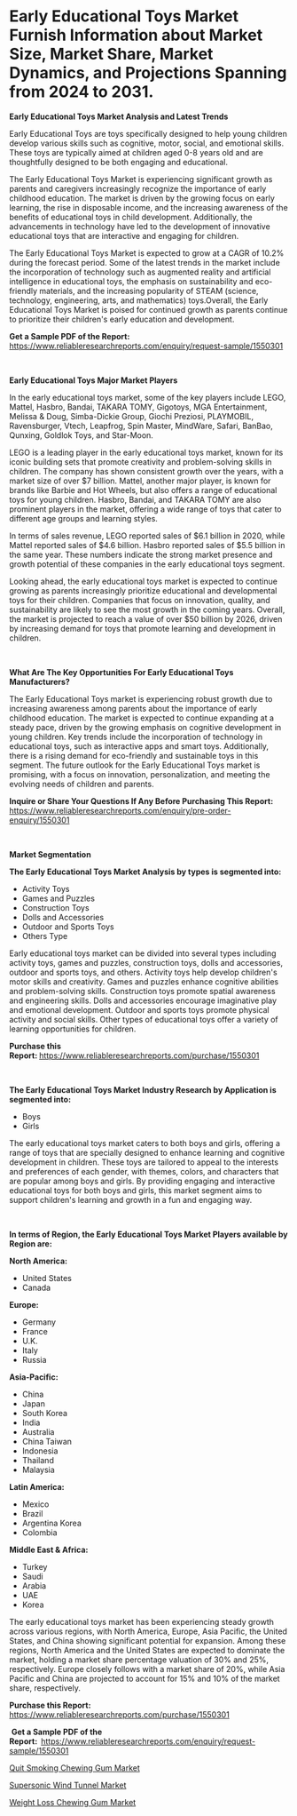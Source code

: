 <p><h1>Early Educational Toys Market Furnish Information about Market Size, Market Share, Market Dynamics, and Projections Spanning from 2024 to 2031.</h1></p><p><strong>Early Educational Toys Market Analysis and Latest Trends</strong></p>
<p><p>Early Educational Toys are toys specifically designed to help young children develop various skills such as cognitive, motor, social, and emotional skills. These toys are typically aimed at children aged 0-8 years old and are thoughtfully designed to be both engaging and educational.</p><p>The Early Educational Toys Market is experiencing significant growth as parents and caregivers increasingly recognize the importance of early childhood education. The market is driven by the growing focus on early learning, the rise in disposable income, and the increasing awareness of the benefits of educational toys in child development. Additionally, the advancements in technology have led to the development of innovative educational toys that are interactive and engaging for children.</p><p>The Early Educational Toys Market is expected to grow at a CAGR of 10.2% during the forecast period. Some of the latest trends in the market include the incorporation of technology such as augmented reality and artificial intelligence in educational toys, the emphasis on sustainability and eco-friendly materials, and the increasing popularity of STEAM (science, technology, engineering, arts, and mathematics) toys.Overall, the Early Educational Toys Market is poised for continued growth as parents continue to prioritize their children's early education and development.</p></p>
<p><strong>Get a Sample PDF of the Report:&nbsp;</strong> <a href="https://www.reliableresearchreports.com/enquiry/request-sample/1550301">https://www.reliableresearchreports.com/enquiry/request-sample/1550301</a></p>
<p>&nbsp;</p>
<p><strong>Early Educational Toys Major Market Players</strong></p>
<p><p>In the early educational toys market, some of the key players include LEGO, Mattel, Hasbro, Bandai, TAKARA TOMY, Gigotoys, MGA Entertainment, Melissa & Doug, Simba-Dickie Group, Giochi Preziosi, PLAYMOBIL, Ravensburger, Vtech, Leapfrog, Spin Master, MindWare, Safari, BanBao, Qunxing, Goldlok Toys, and Star-Moon.</p><p>LEGO is a leading player in the early educational toys market, known for its iconic building sets that promote creativity and problem-solving skills in children. The company has shown consistent growth over the years, with a market size of over $7 billion. Mattel, another major player, is known for brands like Barbie and Hot Wheels, but also offers a range of educational toys for young children. Hasbro, Bandai, and TAKARA TOMY are also prominent players in the market, offering a wide range of toys that cater to different age groups and learning styles.</p><p>In terms of sales revenue, LEGO reported sales of $6.1 billion in 2020, while Mattel reported sales of $4.6 billion. Hasbro reported sales of $5.5 billion in the same year. These numbers indicate the strong market presence and growth potential of these companies in the early educational toys segment.</p><p>Looking ahead, the early educational toys market is expected to continue growing as parents increasingly prioritize educational and developmental toys for their children. Companies that focus on innovation, quality, and sustainability are likely to see the most growth in the coming years. Overall, the market is projected to reach a value of over $50 billion by 2026, driven by increasing demand for toys that promote learning and development in children.</p></p>
<p>&nbsp;</p>
<p><strong>What Are The Key Opportunities For Early Educational Toys Manufacturers?</strong></p>
<p><p>The Early Educational Toys market is experiencing robust growth due to increasing awareness among parents about the importance of early childhood education. The market is expected to continue expanding at a steady pace, driven by the growing emphasis on cognitive development in young children. Key trends include the incorporation of technology in educational toys, such as interactive apps and smart toys. Additionally, there is a rising demand for eco-friendly and sustainable toys in this segment. The future outlook for the Early Educational Toys market is promising, with a focus on innovation, personalization, and meeting the evolving needs of children and parents.</p></p>
<p><strong>Inquire or Share Your Questions If Any Before Purchasing This Report:</strong> <a href="https://www.reliableresearchreports.com/enquiry/pre-order-enquiry/1550301">https://www.reliableresearchreports.com/enquiry/pre-order-enquiry/1550301</a></p>
<p>&nbsp;</p>
<p><strong>Market Segmentation</strong></p>
<p><strong>The Early Educational Toys Market Analysis by types is segmented into:</strong></p>
<p><ul><li>Activity Toys</li><li>Games and Puzzles</li><li>Construction Toys</li><li>Dolls and Accessories</li><li>Outdoor and Sports Toys</li><li>Others Type</li></ul></p>
<p><p>Early educational toys market can be divided into several types including activity toys, games and puzzles, construction toys, dolls and accessories, outdoor and sports toys, and others. Activity toys help develop children's motor skills and creativity. Games and puzzles enhance cognitive abilities and problem-solving skills. Construction toys promote spatial awareness and engineering skills. Dolls and accessories encourage imaginative play and emotional development. Outdoor and sports toys promote physical activity and social skills. Other types of educational toys offer a variety of learning opportunities for children.</p></p>
<p><strong>Purchase this Report:&nbsp;</strong><a href="https://www.reliableresearchreports.com/purchase/1550301">https://www.reliableresearchreports.com/purchase/1550301</a></p>
<p>&nbsp;</p>
<p><strong>The Early Educational Toys Market Industry Research by Application is segmented into:</strong></p>
<p><ul><li>Boys</li><li>Girls</li></ul></p>
<p><p>The early educational toys market caters to both boys and girls, offering a range of toys that are specially designed to enhance learning and cognitive development in children. These toys are tailored to appeal to the interests and preferences of each gender, with themes, colors, and characters that are popular among boys and girls. By providing engaging and interactive educational toys for both boys and girls, this market segment aims to support children's learning and growth in a fun and engaging way.</p></p>
<p>&nbsp;</p>
<p><strong>In terms of Region, the Early Educational Toys Market Players available by Region are:</strong></p>
<p>
    <p> <strong> North America: </strong>
        <ul>
            <li>United States</li>
            <li>Canada</li>
        </ul>
        </p> 
    <p> <strong> Europe: </strong>
        <ul>
            <li>Germany</li>
            <li>France</li>
            <li>U.K.</li>
            <li>Italy</li>
            <li>Russia</li>
        </ul>
        </p> 
    <p> <strong> Asia-Pacific: </strong>
        <ul>
            <li>China</li>
            <li>Japan</li>
            <li>South Korea</li>
            <li>India</li>
            <li>Australia</li>
            <li>China Taiwan</li>
            <li>Indonesia</li>
            <li>Thailand</li>
            <li>Malaysia</li>
        </ul>
        </p> 
    <p> <strong> Latin America: </strong>
        <ul>
            <li>Mexico</li>
            <li>Brazil</li>
            <li>Argentina Korea</li>
            <li>Colombia</li>
        </ul>
        </p> 
    <p> <strong> Middle East & Africa: </strong>
        <ul>
            <li>Turkey</li>
            <li>Saudi</li>
            <li>Arabia</li>
            <li>UAE</li>
            <li>Korea</li>
        </ul>
    </p>
    </p>
<p><p>The early educational toys market has been experiencing steady growth across various regions, with North America, Europe, Asia Pacific, the United States, and China showing significant potential for expansion. Among these regions, North America and the United States are expected to dominate the market, holding a market share percentage valuation of 30% and 25%, respectively. Europe closely follows with a market share of 20%, while Asia Pacific and China are projected to account for 15% and 10% of the market share, respectively.</p></p>
<p><strong>Purchase this Report: </strong><a href="https://www.reliableresearchreports.com/purchase/1550301">https://www.reliableresearchreports.com/purchase/1550301</a></p>
<p>&nbsp;<strong>Get a Sample PDF of the Report:&nbsp;&nbsp;</strong><a href="https://www.reliableresearchreports.com/enquiry/request-sample/1550301">https://www.reliableresearchreports.com/enquiry/request-sample/1550301</a></p>
<p><strong></strong></p>
<p><p><a href="https://github.com/markusgodoy/Market-Research-Report-List-2/blob/main/quit-smoking-chewing-gum-market.md">Quit Smoking Chewing Gum Market</a></p><p><a href="https://shimmer-gardenia-37a.notion.site/Supersonic-Wind-Tunnel-Market-Research-Report-Provides-thorough-Industry-Overview-which-offers-an-I-07ec33323d6d48ee9cd2dae48d26a889">Supersonic Wind Tunnel Market</a></p><p><a href="https://github.com/luckyshygirl/Market-Research-Report-List-3/blob/main/weight-loss-chewing-gum-market.md">Weight Loss Chewing Gum Market</a></p></p>